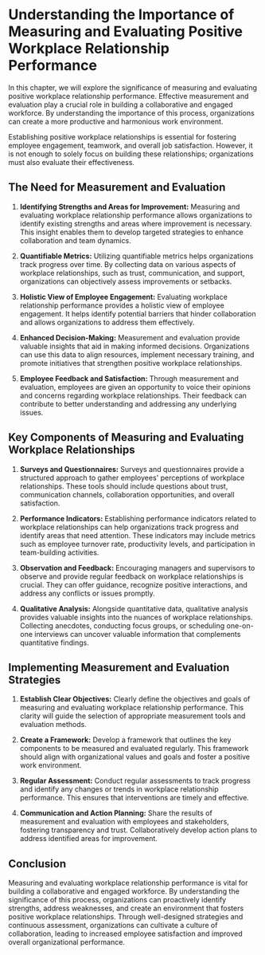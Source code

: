 Understanding the Importance of Measuring and Evaluating Positive Workplace Relationship Performance
=============================================================================================================

In this chapter, we will explore the significance of measuring and evaluating positive workplace relationship performance. Effective measurement and evaluation play a crucial role in building a collaborative and engaged workforce. By understanding the importance of this process, organizations can create a more productive and harmonious work environment.



Establishing positive workplace relationships is essential for fostering employee engagement, teamwork, and overall job satisfaction. However, it is not enough to solely focus on building these relationships; organizations must also evaluate their effectiveness.

The Need for Measurement and Evaluation
---------------------------------------

1. **Identifying Strengths and Areas for Improvement:** Measuring and evaluating workplace relationship performance allows organizations to identify existing strengths and areas where improvement is necessary. This insight enables them to develop targeted strategies to enhance collaboration and team dynamics.

2. **Quantifiable Metrics:** Utilizing quantifiable metrics helps organizations track progress over time. By collecting data on various aspects of workplace relationships, such as trust, communication, and support, organizations can objectively assess improvements or setbacks.

3. **Holistic View of Employee Engagement:** Evaluating workplace relationship performance provides a holistic view of employee engagement. It helps identify potential barriers that hinder collaboration and allows organizations to address them effectively.

4. **Enhanced Decision-Making:** Measurement and evaluation provide valuable insights that aid in making informed decisions. Organizations can use this data to align resources, implement necessary training, and promote initiatives that strengthen positive workplace relationships.

5. **Employee Feedback and Satisfaction:** Through measurement and evaluation, employees are given an opportunity to voice their opinions and concerns regarding workplace relationships. Their feedback can contribute to better understanding and addressing any underlying issues.

Key Components of Measuring and Evaluating Workplace Relationships
------------------------------------------------------------------

1. **Surveys and Questionnaires:** Surveys and questionnaires provide a structured approach to gather employees' perceptions of workplace relationships. These tools should include questions about trust, communication channels, collaboration opportunities, and overall satisfaction.

2. **Performance Indicators:** Establishing performance indicators related to workplace relationships can help organizations track progress and identify areas that need attention. These indicators may include metrics such as employee turnover rate, productivity levels, and participation in team-building activities.

3. **Observation and Feedback:** Encouraging managers and supervisors to observe and provide regular feedback on workplace relationships is crucial. They can offer guidance, recognize positive interactions, and address any conflicts or issues promptly.

4. **Qualitative Analysis:** Alongside quantitative data, qualitative analysis provides valuable insights into the nuances of workplace relationships. Collecting anecdotes, conducting focus groups, or scheduling one-on-one interviews can uncover valuable information that complements quantitative findings.

Implementing Measurement and Evaluation Strategies
--------------------------------------------------

1. **Establish Clear Objectives:** Clearly define the objectives and goals of measuring and evaluating workplace relationship performance. This clarity will guide the selection of appropriate measurement tools and evaluation methods.

2. **Create a Framework:** Develop a framework that outlines the key components to be measured and evaluated regularly. This framework should align with organizational values and goals and foster a positive work environment.

3. **Regular Assessment:** Conduct regular assessments to track progress and identify any changes or trends in workplace relationship performance. This ensures that interventions are timely and effective.

4. **Communication and Action Planning:** Share the results of measurement and evaluation with employees and stakeholders, fostering transparency and trust. Collaboratively develop action plans to address identified areas for improvement.

Conclusion
----------

Measuring and evaluating workplace relationship performance is vital for building a collaborative and engaged workforce. By understanding the significance of this process, organizations can proactively identify strengths, address weaknesses, and create an environment that fosters positive workplace relationships. Through well-designed strategies and continuous assessment, organizations can cultivate a culture of collaboration, leading to increased employee satisfaction and improved overall organizational performance.
